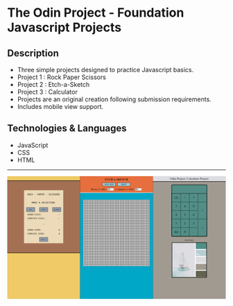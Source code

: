 # The Odin Project - Foundation Javascript Projects

## Description
- Three simple projects designed to practice Javascript basics.
- Project 1 : Rock Paper Scissors
- Project 2 : Etch-a-Sketch
- Project 3 : Calculator
- Projects are an original creation following submission requirements.
- Includes mobile view support.

## Technologies & Languages
- JavaScript
- CSS
- HTML

---
![Screenshot](https://github.com/Deren-Web-Developement-Projects/Odin-Foundation-Javascript/blob/701b1ae6c30367ae0d1b6c0b29fcc8b2e34762e1/Javascript/Screenshot.png)
